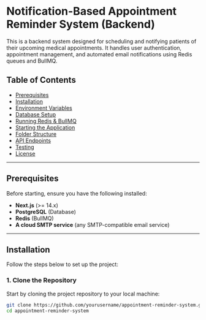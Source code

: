 # Notification-Based Appointment Reminder System (Backend)

This is a backend system designed for scheduling and notifying patients of their upcoming medical appointments. It handles user authentication, appointment management, and automated email notifications using Redis queues and BullMQ.

## Table of Contents

- [Prerequisites](#prerequisites)
- [Installation](#installation)
- [Environment Variables](#environment-variables)
- [Database Setup](#database-setup)
- [Running Redis & BullMQ](#running-redis--bullmq)
- [Starting the Application](#starting-the-application)
- [Folder Structure](#folder-structure)
- [API Endpoints](#api-endpoints)
- [Testing](#testing)
- [License](#license)

---

## Prerequisites

Before starting, ensure you have the following installed:

- **Next.js** (>= 14.x)
- **PostgreSQL** (Database)
- **Redis** (BullMQ)
- **A cloud SMTP service** (any SMTP-compatible email service)

---

## Installation

Follow the steps below to set up the project:

### 1. Clone the Repository

Start by cloning the project repository to your local machine:

```bash
git clone https://github.com/yourusername/appointment-reminder-system.git
cd appointment-reminder-system
